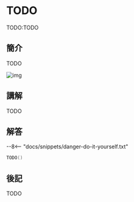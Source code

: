 # TODO

TODO:TODO

## 簡介

TODO

![img](https://imagedelivery.net/cdkaXPuFls5qlrh3GM4hfA/dbd93ba8-6ff3-4f51-1e2d-99a97bf69500/public)

## 講解

TODO

## 解答

--8<-- "docs/snippets/danger-do-it-yourself.txt"

```swift linenums="1"
TODO()
```

## 後記

TODO
